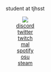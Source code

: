 <div align="center">

student at tjhsst

<!-- [![github stats](https://github-readme-stats.vercel.app/api?username=asiankoala&theme=prussian&show_icons=true&count_private=true&hide=contribs)](https://github.com/anuraghazra/github-readme-stats)  
 -->

  
  ![](https://cdn.discordapp.com/attachments/843664698264387614/851791942445695006/1623126730372.gif)  
  [discord](https://discordapp.com/users/343436575046369292)  
  [twitter](https://twitter.com/asiank0ala)  
  [twitch](https://twitch.tv/koawa)  
  [mal](https://myanimelist.net/profile/asiank0ala)  
  [spotify](https://open.spotify.com/user/37ictkf83g642m1p5o9o89xb6?si=WNPQSRKWQB6Amd9chNhjxQ)  
  [osu](https://osu.ppy.sh/users/11534384)  
  [steam](https://steamcommunity.com/id/asiank0ala)  
</div>
